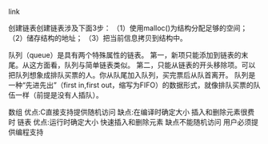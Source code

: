 link

创建链表创建链表涉及下面3步：
（1）使用malloc()为结构分配足够的空间；
（2）储存结构的地址；
（3）把当前信息拷贝到结构中。


队列（queue）是具有两个特殊属性的链表。
第一，新项只能添加到链表的末尾。从这方面看，队列与简单链表类似。
第二，只能从链表的开头移除项。可以把队列想象成排队买票的人。你从队尾加入队列，买完票后从队首离开。
队列是一种“先进先出”（first in,first out，缩写为FIFO）的数据形式，就像排队买票的队伍一样（前提是没有人插队）。


数组 优点:C直接支持提供随机访问 缺点:在编译时确定大小  插入和删除元素很费时
链表 优点:运行时确定大小 快速插入和删除元素  缺点不能随机访问  用户必须提供编程支持




